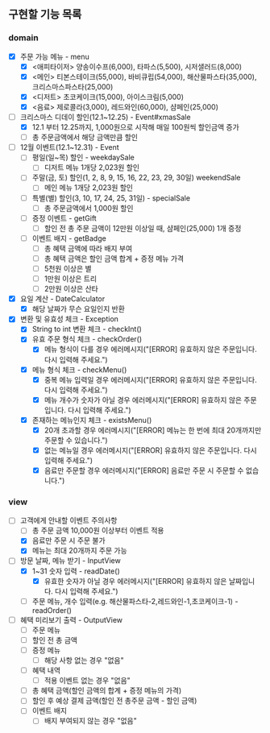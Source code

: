 ## 구현할 기능 목록

### domain

- [x] 주문 가능 메뉴 - menu
    - [x] <애피타이저> 양송이수프(6,000), 타파스(5,500), 시저샐러드(8,000)
    - [x] <메인> 티본스테이크(55,000), 바비큐립(54,000), 해산물파스타(35,000), 크리스마스파스타(25,000)
    - [x] <디저트> 초코케이크(15,000), 아이스크림(5,000)
    - [x] <음료> 제로콜라(3,000), 레드와인(60,000), 샴페인(25,000)

- [ ] 크리스마스 디데이 할인(12.1~12.25) - Event#xmasSale
    - [x] 12.1 부터 12.25까지, 1,000원으로 시작해 매일 100원씩 할인금액 증가
    - [ ] 총 주문금액에서 해당 금액만큼 할인

- [ ] 12월 이벤트(12.1~12.31) - Event
    - [ ] 평일(일~목) 할인 - weekdaySale
        - [ ] 디저트 메뉴 1개당 2,023원 할인
    - [ ] 주말(금, 토) 할인(1, 2, 8, 9, 15, 16, 22, 23, 29, 30일) weekendSale
        - [ ] 메인 메뉴 1개당 2,023원 할인
    - [ ] 특별(별) 할인(3, 10, 17, 24, 25, 31일) - specialSale
        - [ ] 총 주문금액에서 1,000원 할인
    - [ ] 증정 이벤트 - getGift
        - [ ] 할인 전 총 주문 금액이 12만원 이상일 때, 샴페인(25,000) 1개 증정
    - [ ] 이벤트 배지 - getBadge
        - [ ] 총 혜택 금액에 따라 배지 부여
        - [ ] 총 혜택 금액은 할인 금액 합계 + 증정 메뉴 가격
        - [ ] 5천원 이상은 별
        - [ ] 1만원 이상은 트리
        - [ ] 2만원 이상은 산타

- [x] 요일 계산 - DateCalculator
    - [x] 해당 날짜가 무슨 요일인지 반환

- [x] 변환 및 유효성 체크 - Exception
    - [x] String to int 변환 체크 - checkInt()
    - [x] 유효 주문 형식 체크 - checkOrder()
        - [x] 메뉴 형식이 다를 경우 에러메시지("[ERROR] 유효하지 않은 주문입니다. 다시 입력해 주세요.")
    - [x] 메뉴 형식 체크 - checkMenu()
        - [x] 중복 메뉴 입력일 경우 에러메시지("[ERROR] 유효하지 않은 주문입니다. 다시 입력해 주세요.")
        - [x] 메뉴 개수가 숫자가 아닐 경우 에러메시지("[ERROR] 유효하지 않은 주문입니다. 다시 입력해 주세요.")
    - [x] 존재하는 메뉴인지 체크 - existsMenu()
        - [x] 20개 초과할 경우 에러메시지("[ERROR] 메뉴는 한 번에 최대 20개까지만 주문할 수 있습니다.")
        - [x] 없는 메뉴일 경우 에러메시지("[ERROR] 유효하지 않은 주문입니다. 다시 입력해 주세요.")
        - [x] 음료만 주문할 경우 에러메시지("[ERROR] 음료만 주문 시 주문할 수 없습니다.")

### view

- [ ] 고객에게 안내할 이벤트 주의사항
    - [ ] 총 주문 금액 10,000원 이상부터 이벤트 적용
    - [x] 음료만 주문 시 주문 불가
    - [x] 메뉴는 최대 20개까지 주문 가능

- [ ] 방문 날짜, 메뉴 받기 - InputView
    - [x] 1~31 숫자 입력 - readDate()
        - [x] 유효한 숫자가 아닐 경우 에러메시지("[ERROR] 유효하지 않은 날짜입니다. 다시 입력해 주세요.")
    - [ ] 주문 메뉴, 개수 입력(e.g. 해산물파스타-2,레드와인-1,초코케이크-1) - readOrder()

- [ ] 혜택 미리보기 출력 - OutputView
    - [ ] 주문 메뉴
    - [ ] 할인 전 총 금액
    - [ ] 증정 메뉴
        - [ ] 해당 사항 없는 경우 "없음"
    - [ ] 혜택 내역
        - [ ] 적용 이벤트 없는 경우 "없음"
    - [ ] 총 혜택 금액(할인 금액의 합계 + 증정 메뉴의 가격)
    - [ ] 할인 후 예상 결제 금액(할인 전 총주문 금액 - 할인 금액)
    - [ ] 이벤트 배지
        - [ ] 배지 부여되지 않는 경우 "없음"